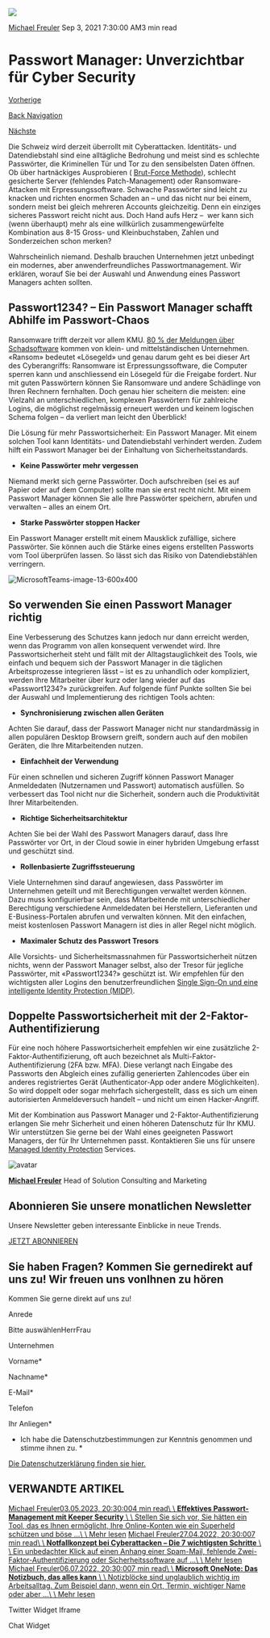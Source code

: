 ![](https://25917640.fs1.hubspotusercontent-eu1.net/hub/25917640/hubfs/MicrosoftTeams-image-13-600x400.webp?width=300&name=MicrosoftTeams-image-13-600x400.webp)

[Michael Freuler](https://blog.dinotronic.ch/author/michael-freuler) Sep 3, 2021 7:30:00 AM3 min read

# Passwort Manager: Unverzichtbar für Cyber Security

[Vorherige](https://blog.dinotronic.ch/blog/trends/ein-standardvorgehen-von-ki-projekten-im-kmu-umfeld)

[Back Navigation](https://blog.dinotronic.ch/)

[Nächste](https://blog.dinotronic.ch/blog/cloud/vier-fragen-an-einen-rechtsanwalt-zum-us-cloud-act)

Die Schweiz wird derzeit überrollt mit Cyberattacken. Identitäts- und Datendiebstahl sind eine alltägliche Bedrohung und meist sind es schlechte Passwörter, die Kriminellen Tür und Tor zu den sensibelsten Daten öffnen. Ob über hartnäckiges Ausprobieren ( [Brut-Force Methode](https://www.security-insider.de/was-ist-ein-brute-force-angriff-a-677192/)), schlecht gesicherte Server (fehlendes Patch-Management) oder Ransomware-Attacken mit Erpressungssoftware. Schwache Passwörter sind leicht zu knacken und richten enormen Schaden an – und das nicht nur bei einem, sondern meist bei gleich mehreren Accounts gleichzeitig. Denn ein einziges sicheres Passwort reicht nicht aus. Doch Hand aufs Herz –  wer kann sich (wenn überhaupt) mehr als eine willkürlich zusammengewürfelte Kombination aus 8-15 Gross- und Kleinbuchstaben, Zahlen und Sonderzeichen schon merken?

Wahrscheinlich niemand. Deshalb brauchen Unternehmen jetzt unbedingt ein modernes, aber anwenderfreundliches Passwortmanagement. Wir erklären, worauf Sie bei der Auswahl und Anwendung eines Passwort Managers achten sollten.

## Passwort1234? – Ein Passwort Manager schafft Abhilfe im Passwort-Chaos

Ransomware trifft derzeit vor allem KMU. [80 % der Meldungen über Schadsoftware](https://www.itmagazine.ch/artikel/74608/Security_Check_-_Wie_sicher_ist_mein_Unternehmen.html) kommen von klein- und mittelständischen Unternehmen. «Ransom» bedeutet «Lösegeld» und genau darum geht es bei dieser Art des Cyberangriffs: Ransomware ist Erpressungssoftware, die Computer sperren kann und anschliessend ein Lösegeld für die Freigabe fordert. Nur mit guten Passwörtern können Sie Ransomware und andere Schädlinge von Ihren Rechnern fernhalten. Doch genau hier scheitern die meisten: eine Vielzahl an unterschiedlichen, komplexen Passwörtern für zahlreiche Logins, die möglichst regelmässig erneuert werden und keinem logischen Schema folgen – da verliert man leicht den Überblick!

Die Lösung für mehr Passwortsicherheit: Ein Passwort Manager. Mit einem solchen Tool kann Identitäts- und Datendiebstahl verhindert werden. Zudem hilft ein Passwort Manager bei der Einhaltung von Sicherheitsstandards.

- **Keine Passwörter mehr vergessen**

Niemand merkt sich gerne Passwörter. Doch aufschreiben (sei es auf Papier oder auf dem Computer) sollte man sie erst recht nicht. Mit einem Passwort Manager können Sie alle Ihre Passwörter speichern, abrufen und verwalten – alles an einem Ort.

- **Starke Passwörter stoppen Hacker**

Ein Passwort Manager erstellt mit einem Mausklick zufällige, sichere Passwörter. Sie können auch die Stärke eines eigens erstellten Passworts vom Tool überprüfen lassen. So lässt sich das Risiko von Datendiebstählen verringern.

![MicrosoftTeams-image-13-600x400](https://blog.dinotronic.ch/hs-fs/hubfs/MicrosoftTeams-image-13-600x400.webp?width=600&height=400&name=MicrosoftTeams-image-13-600x400.webp)

## So verwenden Sie einen Passwort Manager richtig

Eine Verbesserung des Schutzes kann jedoch nur dann erreicht werden, wenn das Programm von allen konsequent verwendet wird. Ihre Passwortsicherheit steht und fällt mit der Alltagstauglichkeit des Tools, wie einfach und bequem sich der Passwort Manager in die täglichen Arbeitsprozesse integrieren lässt – ist es zu unhandlich oder kompliziert, werden Ihre Mitarbeiter über kurz oder lang wieder auf das «Passwort1234?» zurückgreifen. Auf folgende fünf Punkte sollten Sie bei der Auswahl und Implementierung des richtigen Tools achten:

- **Synchronisierung zwischen allen Geräten**

Achten Sie darauf, dass der Passwort Manager nicht nur standardmässig in allen populären Desktop Browsern greift, sondern auch auf den mobilen Geräten, die Ihre Mitarbeitenden nutzen.

- **Einfachheit der Verwendung**

Für einen schnellen und sicheren Zugriff können Passwort Manager Anmeldedaten (Nutzernamen und Passwort) automatisch ausfüllen. So verbessert das Tool nicht nur die Sicherheit, sondern auch die Produktivität Ihrer Mitarbeitenden.

- **Richtige Sicherheitsarchitektur**

Achten Sie bei der Wahl des Passwort Managers darauf, dass Ihre Passwörter vor Ort, in der Cloud sowie in einer hybriden Umgebung erfasst und geschützt sind.

- **Rollenbasierte Zugriffssteuerung**

Viele Unternehmen sind darauf angewiesen, dass Passwörter im Unternehmen geteilt und mit Berechtigungen verwaltet werden können. Dazu muss konfigurierbar sein, dass Mitarbeitende mit unterschiedlicher Berechtigung verschiedene Anmeldedaten bei Herstellern, Lieferanten und E-Business-Portalen abrufen und verwalten können. Mit den einfachen, meist kostenlosen Passwort Managern ist dies in aller Regel nicht möglich.

- **Maximaler Schutz des Passwort Tresors**

Alle Vorsichts- und Sicherheitsmassnahmen für Passwortsicherheit nützen nichts, wenn der Passwort Manager selbst, also der Tresor für jegliche Passwörter, mit «Passwort1234?» geschützt ist. Wir empfehlen für den wichtigsten aller Logins den benutzerfreundlichen [Single Sign-On und eine intelligente Identity Protection (MIDP)](https://www.dinotronic.ch/cyber-security/managed-identity-protection/).

## Doppelte Passwortsicherheit mit der 2-Faktor-Authentifizierung

Für eine noch höhere Passwortsicherheit empfehlen wir eine zusätzliche 2-Faktor-Authentifizierung, oft auch bezeichnet als Multi-Faktor-Authentifizierung (2FA bzw. MFA). Diese verlangt nach Eingabe des Passworts den Abgleich eines zufällig generierten Zahlencodes über ein anderes registriertes Gerät (Authenticator-App oder andere Möglichkeiten). So wird doppelt oder sogar mehrfach sichergestellt, dass es sich um einen autorisierten Anmeldeversuch handelt – und nicht um einen Hacker-Angriff.

Mit der Kombination aus Passwort Manager und 2-Faktor-Authentifizierung erlangen Sie mehr Sicherheit und einen höheren Datenschutz für Ihr KMU. Wir unterstützen Sie gerne bei der Wahl eines geeigneten Passwort Managers, der für Ihr Unternehmen passt. Kontaktieren Sie uns für unsere [Managed Identity Protection](https://www.dinotronic.ch/cyber-security/managed-identity-protection/) Services.

![avatar](https://25917640.fs1.hubspotusercontent-eu1.net/hub/25917640/hubfs/01_Visual%20Content/01_Mitarbeiter-Fotos/Michael%20Freuler%20klein.png?width=290&name=Michael%20Freuler%20klein.png)

[**Michael Freuler**](https://blog.dinotronic.ch/author/michael-freuler) Head of Solution Consulting and Marketing

## Abonnieren Sie unsere monatlichen Newsletter

Unsere Newsletter geben interessante Einblicke in neue Trends.

[JETZT ABONNIEREN](https://cta-eu1.hubspot.com/web-interactives/public/v1/track/click?encryptedPayload=AVxigLIOdi%2FUmfib5cmd3Jf6JwYZGAvTE2AfUjbSaQWQ%2F1h58u7tdItId%2BWA%2FhIWhoZE8MHpixwOmOdFBVlF1ucxWxm59xxOxiHrGW%2FXlxpguuBwjq40ZHWTgSrv%2FXfQARfWoLJjookju65iS3F9n9sRS%2FHjRGncPSFWCn0iKEdQyhyuGqGqcBZBUwHQCi7Q8es%3D&portalId=25917640&webInteractiveContentId=114201044682&webInteractiveId=151726273754&containerType=EMBEDDED&pageUrl=https%3A%2F%2Fblog.dinotronic.ch%2Fblog%2Fcyber-security%2Fpasswort-manager-tools-unverzichtbar-fuer-ihre-cyber-security&pageTitle=Passwort+Manager%3A+Unverzichtbar+f%C3%BCr+Cyber+Security&referrer=&userAgent=Mozilla%2F5.0+%28X11%3B+Linux+x86_64%29+AppleWebKit%2F537.36+%28KHTML%2C+like+Gecko%29+Chrome%2F132.0.0.0+Safari%2F537.36&hutk=&hssc=&hstc=&pageId=116850591204)

## Sie haben Fragen? Kommen Sie gernedirekt auf uns zu! Wir freuen uns vonIhnen zu hören

Kommen Sie gerne direkt auf uns zu!

Anrede

Bitte auswählenHerrFrau

Unternehmen

Vorname\*

Nachname\*

E-Mail\*

Telefon

Ihr Anliegen\*

- Ich habe die Datenschutzbestimmungen zur Kenntnis genommen und stimme ihnen zu.
\*

[Die Datenschutzerklärung finden sie hier.](https://dinotronic.ch/datenschutz)

## VERWANDTE ARTIKEL

[Michael Freuler03.05.2023, 20:30:004 min read\\
\\
**Effektives Passwort-Management mit Keeper Security** \\
\\
Stellen Sie sich vor, Sie hätten ein Tool, das es Ihnen ermöglicht, Ihre Online-Konten wie ein Superheld schützen und böse ...\\
\\
Mehr lesen](https://blog.dinotronic.ch/effektives-passwort-management-mit-keeper) [Michael Freuler27.04.2022, 20:30:007 min read\\
\\
**Notfallkonzept bei Cyberattacken – Die 7 wichtigsten Schritte** \\
\\
Ein unbedachter Klick auf einen Anhang einer Spam-Mail, fehlende Zwei-Faktor-Authentifizierung oder Sicherheitssoftware auf ...\\
\\
Mehr lesen](https://blog.dinotronic.ch/blog/cyber-security/notfallkonzept-bei-cyberattacken-die-7-wichtigsten-schritte) [Michael Freuler06.07.2022, 20:30:007 min read\\
\\
**Microsoft OneNote: Das Notizbuch, das alles kann** \\
\\
Notizblöcke sind unglaublich wichtig im Arbeitsalltag. Zum Beispiel dann, wenn ein Ort, Termin, wichtiger Name oder aber ...\\
\\
Mehr lesen](https://blog.dinotronic.ch/blog/digital-workplace/microsoft-onenote-das-notizbuch-das-alles-kann)

Twitter Widget Iframe

Chat Widget